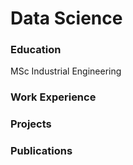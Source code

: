 # Data Science

### Education
MSc Industrial Engineering

### Work Experience

### Projects

### Publications
